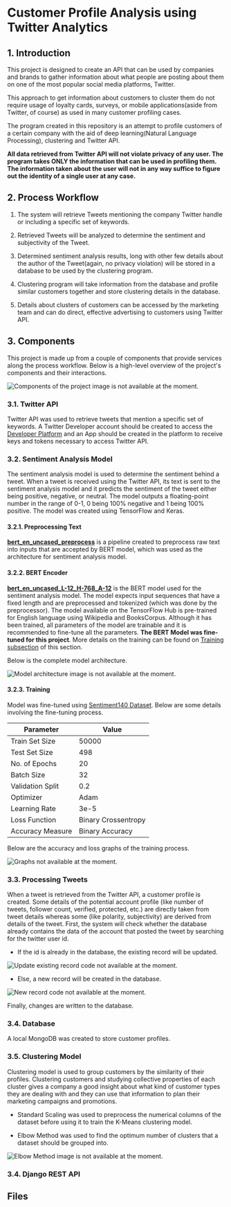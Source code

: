 # Customer Profile Analysis using Twitter Analytics

## 1. Introduction

This project is designed to create an API that can be used by companies and brands to gather information about what people are posting about them on one of the most popular social media platforms, Twitter.

This approach to get information about customers to cluster them do not require usage of loyalty cards, surveys, or mobile applications(aside from Twitter, of course) as used in many customer profiling cases.

The program created in this repository is an attempt to profile customers of a certain company with the aid of deep learning(Natural Language Processing), clustering and Twitter API.

**All data retrieved from Twitter API will not violate privacy of any user. The program takes ONLY the information that can be used in profiling them. The information taken about the user will not in any way suffice to figure out the identity of a single user at any case.**  

## 2. Process Workflow

1. The system will retrieve Tweets mentioning the company Twitter handle or including a specific set of keywords.

2. Retrieved Tweets will be analyzed to determine the sentiment and subjectivity of the Tweet.

3. Determined sentiment analysis results, long with other few details about the author of the Tweet(again, no privacy violation) will be stored in a database to be used by the clustering program.

4. Clustering program will take information from the database and profile similar customers together and store clustering details in the database.

5. Details about clusters of customers can be accessed by the marketing team and can do direct, effective advertising to customers using Twitter API.


## 3. Components

This project is made up from a couple of components that provide services along the process workflow. Below is a high-level overview of the project's components and their interactions.

![Components of the project image is not available at the moment.](docs/components.png)

### 3.1. Twitter API

Twitter API was used to retrieve tweets that mention a specific set of keywords. A Twitter Developer account should be created to access the [Developer Platform](https://developer.twitter.com/en) and an App should be created in the platform to receive keys and tokens necessary to access Twitter API.

### 3.2. Sentiment Analysis Model

The sentiment analysis model is used to determine the sentiment behind a tweet. When a tweet is received using the Twitter API, its text is sent to the sentiment analysis model and it predicts the sentiment of the tweet either being positive, negative, or neutral. The model outputs a floating-point number in the range of 0-1, 0 being 100% negative and 1 being 100% positive. The model was created using TensorFlow and Keras.

#### 3.2.1. Preprocessing Text

[**bert_en_uncased_preprocess**](https://tfhub.dev/tensorflow/bert_en_uncased_preprocess/3) is a pipeline created to preprocess raw text into inputs that are accepted by BERT model, which was used as the architecture for sentiment analysis model.

#### 3.2.2. BERT Encoder

[**bert_en_uncased_L-12_H-768_A-12**](https://tfhub.dev/tensorflow/bert_en_uncased_L-12_H-768_A-12/4) is the BERT model used for the sentiment analysis model. The model expects input sequences that have a fixed length and are preprocessed and tokenized (which was done by the preprocessor). The model available on the TensorFlow Hub is pre-trained for English language using Wikipedia and BooksCorpus. Although it has been trained, all parameters of the model are trainable and it is recommended to fine-tune all the parameters. **The BERT Model was fine-tuned for this project**. More details on the training can be found on [Training subsection](#323-training) of this section.

Below is the complete model architecture.

![Model architecture image is not available at the moment.](docs/model_archi.png)

#### 3.2.3. Training

Model was fine-tuned using [Sentiment140 Dataset](https://www.kaggle.com/kazanova/sentiment140). Below are some details involving the fine-tuning process.

| Parameter | Value |
| --------- | ----- |
| Train Set Size | 50000 |
| Test Set Size | 498 |
| No. of Epochs | 20 | 
| Batch Size | 32 |
| Validation Split | 0.2 |
| Optimizer | Adam |
| Learning Rate | 3e-5 |
| Loss Function | Binary Crossentropy |
| Accuracy Measure | Binary Accuracy |

Below are the accuracy and loss graphs of the training process.

![Graphs not available at the moment.](docs/accuracy_and_loss.png)

### 3.3. Processing Tweets

When a tweet is retrieved from the Twitter API, a customer profile is created. Some details of the potential account profile (like number of tweets, follower count, verified, protected, etc.) are directly taken from tweet details whereas some (like polarity, subjectivity) are derived from details of the tweet. First, the system will check whether the database already contains the data of the account that posted the tweet by searching for the twitter user id.

- If the id is already in the database, the existing record will be updated.

![Update existing record code not available at the moment.](docs/ss_existing.png)

- Else, a new record will be created in the database.

![New record code not available at the moment.](docs/new_profile.png)

Finally, changes are written to the database.

### 3.4. Database

A local MongoDB was created to store customer profiles.

### 3.5. Clustering Model

Clustering model is used to group customers by the similarity of their profiles. Clustering customers and studying collective properties of each cluster gives a company a good insight about what kind of customer types they are dealing with and they can use that information to plan their marketing campaigns and promotions.

- Standard Scaling was used to preprocess the numerical columns of the dataset before using it to train the K-Means clustering model. 

- Elbow Method was used to find the optimum number of clusters that a dataset should be grouped into.

![Elbow Method image is not available at the moment.](docs/elbow.png)

### 3.4. Django REST API



## Files



